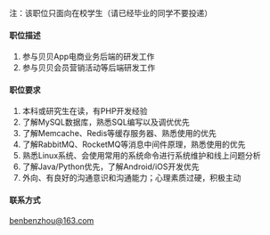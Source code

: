 注：该职位只面向在校学生（请已经毕业的同学不要投递）

#### 职位描述
1. 参与贝贝App电商业务后端的研发工作
2. 参与贝贝会员营销活动等后端研发工作

#### 职位要求
1. 本科或研究生在读，有PHP开发经验
2. 了解MySQL数据库，熟悉SQL编写以及调优优先
3. 了解Memcache、Redis等缓存服务器、熟悉使用的优先
4. 了解RabbitMQ、RocketMQ等消息中间件原理，熟悉使用的优先
5. 熟悉Linux系统、会使用常用的系统命令进行系统维护和线上问题分析
6. 了解Java/Python优先，了解Android/iOS开发优先
7. 外向、有良好的沟通意识和沟通能力；心理素质过硬，积极主动

#### 联系方式

[benbenzhou@163.com](mailto:benbenzhou@163.com)
